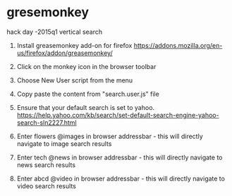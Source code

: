 # gresemonkey
hack day -2015q1
vertical search 


1. Install greasemonkey add-on for firefox
https://addons.mozilla.org/en-us/firefox/addon/greasemonkey/

2. Click on the monkey icon in the browser toolbar

3. Choose New User script from the menu

4. Copy paste the content from "search.user.js" file
5. Ensure that your default search is set to yahoo.
   https://help.yahoo.com/kb/search/set-default-search-engine-yahoo-search-sln2227.html

6. Enter flowers @images in browser addressbar - this will directly navigate to image search results
7. Enter tech @news in browser addressbar - this will directly navigate to news search results
8. Enter abcd @video in browser addressbar - this will directly navigate to video search results

